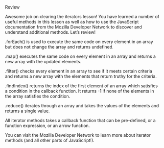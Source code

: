 Review

Awesome job on clearing the iterators lesson! You have learned a number of useful methods in this lesson as well as how 
to use the JavaScript documentation from the Mozilla Developer Network to discover and understand additional methods. 
Let’s review!

.forEach() is used to execute the same code on every element in an array but does not change the array and returns undefined.

.map() executes the same code on every element in an array and returns a new array with the updated elements.

.filter() checks every element in an array to see if it meets certain criteria and returns a new array with the elements that return truthy for the criteria.

.findIndex() returns the index of the first element of an array which satisfies a condition in the callback function. It returns -1 if none of the elements in the array satisfies the condition.

.reduce() iterates through an array and takes the values of the elements and returns a single value.

All iterator methods takes a callback function that can be pre-defined, or a function expression, or an arrow function.

You can visit the Mozilla Developer Network to learn more about iterator methods (and all other parts of JavaScript!).